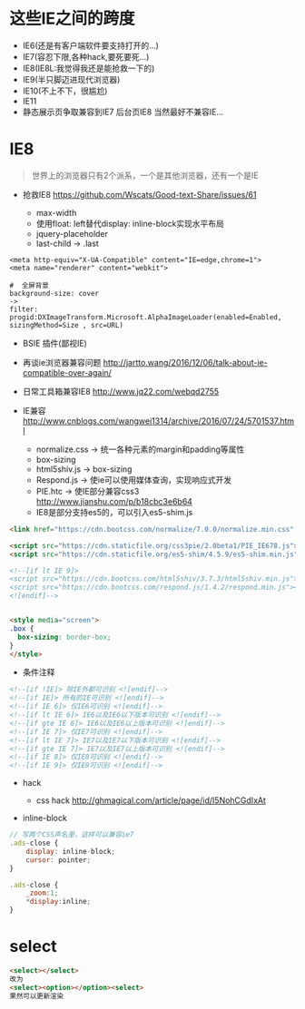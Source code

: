 # 这些IE之间的跨度

- IE6(还是有客户端软件要支持打开的...)
- IE7(容忍下限,各种hack,要死要死...)
- IE8(IE8L:我觉得我还是能抢救一下的)
- IE9(半只脚迈进现代浏览器)
- IE10(不上不下，很尴尬)
- IE11
- 静态展示页争取兼容到IE7 后台页IE8 当然最好不兼容IE...


# IE8

> 世界上的浏览器只有2个派系，一个是其他浏览器，还有一个是IE

- 抢救IE8 <https://github.com/Wscats/Good-text-Share/issues/61>

  - max-width
  - 使用float: left替代display: inline-block实现水平布局
  - jquery-placeholder
  - last-child -> .last

```shell
<meta http-equiv="X-UA-Compatible" content="IE=edge,chrome=1">
<meta name="renderer" content="webkit">

#  全屏背景
background-size: cover
->
filter: progid:DXImageTransform.Microsoft.AlphaImageLoader(enabled=Enabled, sizingMethod=Size , src=URL)
```

- BSIE 插件(鄙视IE)
- 再谈ie浏览器兼容问题 <http://jartto.wang/2016/12/06/talk-about-ie-compatible-over-again/>

- 日常工具箱兼容IE8 <http://www.jq22.com/webqd2755>

- IE兼容 <http://www.cnblogs.com/wangwei1314/archive/2016/07/24/5701537.html>

  - normalize.css -> 统一各种元素的margin和padding等属性
  - box-sizing
  - html5shiv.js -> box-sizing
  - Respond.js -> 使ie可以使用媒体查询，实现响应式开发
  - PIE.htc -> 使IE部分兼容css3 <http://www.jianshu.com/p/b18cbc3e6b64>
  - IE8是部分支持es5的，可以引入es5-shim.js

```html
<link href="https://cdn.bootcss.com/normalize/7.0.0/normalize.min.css" rel="stylesheet">

<script src="https://cdn.staticfile.org/css3pie/2.0beta1/PIE_IE678.js"></script>
<script src="https://cdn.staticfile.org/es5-shim/4.5.9/es5-shim.min.js"></script>

<!--[if lt IE 9]>
<script src="https://cdn.bootcss.com/html5shiv/3.7.3/html5shiv.min.js"></script>
<script src="https://cdn.bootcss.com/respond.js/1.4.2/respond.min.js"></script>
<![endif]-->


<style media="screen">
.box {
  box-sizing: border-box;
}
</style>
```

- 条件注释

```html
<!--[if !IE]> 除IE外都可识别 <![endif]-->
<!--[if IE]> 所有的IE可识别 <![endif]-->
<!--[if IE 6]> 仅IE6可识别 <![endif]-->
<!--[if lt IE 6]> IE6以及IE6以下版本可识别 <![endif]-->
<!--[if gte IE 6]> IE6以及IE6以上版本可识别 <![endif]-->
<!--[if IE 7]> 仅IE7可识别 <![endif]-->
<!--[if lt IE 7]> IE7以及IE7以下版本可识别 <![endif]-->
<!--[if gte IE 7]> IE7以及IE7以上版本可识别 <![endif]-->
<!--[if IE 8]> 仅IE8可识别 <![endif]-->
<!--[if IE 9]> 仅IE9可识别 <![endif]-->
```

- hack

  - css hack <http://ghmagical.com/article/page/id/I5NohCGdIxAt>

- inline-block

```javascript
// 写两个CSS声名里，这样可以兼容ie7
.ads-close {
    display: inline-block;
    cursor: pointer;
}

.ads-close {
    _zoom:1;
    *display:inline;
}
```

# select

```html
<select></select>
改为
<select><option></option><select>
果然可以更新渲染
```
